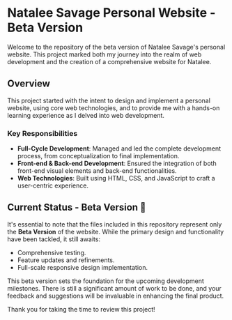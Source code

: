 # Natalee Savage Personal Website - Beta Version

Welcome to the repository of the beta version of Natalee Savage's personal website. This project marked both my journey into the realm of web development and the creation of a comprehensive website for Natalee.

## Overview

This project started with the intent to design and implement a personal website, using core web technologies, and to provide me with a hands-on learning experience as I delved into web development. 

### Key Responsibilities

- **Full-Cycle Development**: Managed and led the complete development process, from conceptualization to final implementation.
- **Front-end & Back-end Development**: Ensured the integration of both front-end visual elements and back-end functionalities.
- **Web Technologies**: Built using HTML, CSS, and JavaScript to craft a user-centric experience. 

## Current Status - Beta Version 🚧

It's essential to note that the files included in this repository represent only the **Beta Version** of the website. While the primary design and functionality have been tackled, it still awaits:

- Comprehensive testing.
- Feature updates and refinements.
- Full-scale responsive design implementation.

This beta version sets the foundation for the upcoming development milestones. There is still a significant amount of work to be done, and your feedback and suggestions will be invaluable in enhancing the final product.

Thank you for taking the time to review this project!